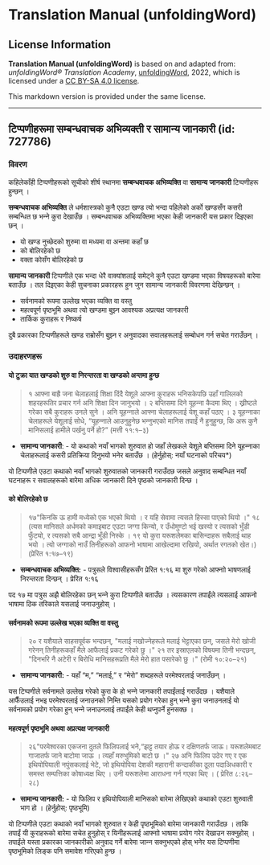 # Translation Manual (unfoldingWord)

## License Information

**Translation Manual (unfoldingWord)** is based on and adapted from: _unfoldingWord® Translation Academy_, [unfoldingWord](https://unfoldingword.org/utw), 2022, which is licensed under a [CC BY-SA 4.0 license](https://creativecommons.org/licenses/by-sa/4.0/legalcode.en).

This markdown version is provided under the same license.



--------------------------------

## टिप्पणीहरूमा सम्बन्धवाचक अभिव्यक्ती र सामान्य जानकारी (id: 727786)

### विवरण

कहिलेकाँही टिप्पणीहरूको सूचीको शीर्ष स्थानमा **सम्बन्धवाचक अभिव्यक्ति** वा **सामान्य जानकारी** टिप्पणीहरू हुन्छन् ।

**सम्बन्धवाचक अभिव्यक्ति** ले धर्मशास्त्रको कुनै एउटा खण्ड त्यो भन्दा पहिलेको अर्को खण्डसँग कसरी सम्बन्धित छ भन्‍ने कुरा देखाउँछ । सम्बन्धवाचक अभिव्यक्तिमा भएका केही जानकारी यस प्रकार दिइएका छन् ।

* यो खण्ड नुच्छेदको शुरुमा वा मध्यमा वा अन्तमा कहाँ छ
* को बोलिरहेको छ
* वक्ता कोसँग बोलिरहेको छ

**सामान्य जानकारी** टिप्पणीले एक भन्दा धेरै वाक्यांशलाई समेट्ने कुनै एउटा खण्डमा भएका विषयहरूको बारेमा बताउँछ । तल दिइएका केही सुचनाका प्रकारहरू हुन जुन सामान्य जानकारी विवरणमा देखिन्छन् ।

* सर्वनामको रूपमा उल्लेख भएका व्यक्ति वा वस्तु
* महत्वपूर्ण पृष्ठभूमि अथवा त्यो खण्डमा बुझ्‍न आवश्यक अप्रत्यक्ष जानकारी
* तार्किक कुराहरू र निष्कर्ष

दुबै प्रकारका टिप्पणीहरूले खण्ड राम्रोसँग बुझ्‍न र अनुवादका सवालहरूलाई सम्बोधन गर्न सचेत गराउँछन् ।

### उदाहरणहरू

#### यो टुक्रा यात खण्डको शुरु वा निरन्तरता वा खण्डको अन्तमा हुन्छ

> १ आफ्ना बाह्रै जना चेलाहलाई शिक्षा दिंदै येशूले आफ्ना कुराहरू भनिसकेपछि उहाँ गालिलको शहरहरूतिर प्रचार गर्न अनि शिक्षा दिन जानुभयो । २ बप्तिसमा दिने यूहन्‍ना कैदमा थिए । ख्रीष्टले गरेका सबै कुराहरू उनले सुने । अनि यूहन्‍नाले आफ्ना चेलाहरूलाई येशू कहाँ पठाए । ३ यूहन्‍नाका चेलाहरूले येशूलाई सोधे, “यूहन्‍नाले आउनुहुनेछ भन्‍नुभएको मानिस तपाईं नै हुनुहुन्छ, कि अरू कुनै मानिसलाई हामीले पर्खनु पर्ने हो?” (मत्ती ११:१–३)

* **सामान्य जानकारी**: \- यो कथाको नयाँ भागको शुरुवात हो जहाँ लेखकले येशूले बप्तिसमा दिने यूहन्‍नाका चेलाहरूलाई कसरी प्रतिक्रिया दिनुभयो भनेर बताउँछ । (हेर्नुहोस्: नयाँ घटनाको परिचय\*)

यो टिप्पणीले एउटा कथाको नयाँ भागको शुरुवातको जानकारी गराउँदछ जसले अनुवाद सम्बन्धित नयाँ घटनाहरू र सवालहरूको बारेमा अधिक जानकारी दिने पृष्ठको जानकारी दिन्छ ।

#### को बोलिरहेको छ

> १७"किनकि ऊ हामी मध्येको एक भएको थियो । र यहि सेवामा त्यसले हिस्सा पाएको थियो ।" १८ (त्यस मानिसले अर्धमको कमाइबाट एउटा जग्गा किन्यो, र उँधोमुण्टो भई खस्यो र त्यसको भुँडी फुँट्यो, र त्यसको सबै आन्द्रा भुँडी निस्के । १९ यो कुरा यरूशलेमका बासिन्दाहरू सबैलाई थाह भयो । त्यो जग्गाको नाउँ तिनीहरूको आफनो भाषामा आखेल्दामा राखियो, अर्थात रगतको खेत।) (प्रेरित १:१७–१९)

* **सम्बन्धवाचक अभिव्यक्ति:** \- पत्रुसले विश्‍वासीहरूसँग प्रेरित १:१६ मा शुरु गरेको आफ्नाो भाषणलाई निरन्तरता दिन्छन् । प्रेरित १:१६

पद १७ मा पत्रुस अझै बोलिरहेका छन् भन्‍ने कुरा टिप्पणीले बताउँछ । त्यसकारण तपाईंले त्यसलाई आफनो भाषामा ठिक तरिकाले यसलाई जनाउनुहोस् ।

#### सर्वनामको रूपमा उल्लेख भएका व्यक्ति वा वस्तु

> २० र यशैयाले साहसपूर्वक भन्दछन्, "मलाई नखोज्‍‍नेहरूले मलाई भेट्टाएका छन्, जसले मेरो खोजी गरेनन् तिनीहरूकहाँ मैले आफैलाई प्रकट गरेको छु ।" २१ तर इस्राएलको विषयमा तिनी भन्दछन्, "दिनभरि नै अटेरी र बिरोधि मानिसहरूप्रति मैले मेरो हात पसारेको छु ।" (रोमी १०:२०–२१)

* **सामान्य जानकारी:** \- यहाँ “म,” “मलाई,” र “मेरो” शब्दहरूले परमेश्‍वरलाई जनाउँछन् ।

यस टिप्पणीले सर्वनामले उल्लेख गरेको कुरा के हो भन्‍ने जानकारी तपाईंलाई गराउँदछ । यशैयाले आफैँउलाई नभइ परमेश्‍वरलाई जनाउनको निम्ति यसको प्रयोग गरेका हुन् भन्‍ने कुरा जनाउनलाई यो सर्वनामको प्रयोग गरेका हुन् भन्‍ने जनाउनलाई तपाईंले केही थप्‍नुपर्ने हुनसक्छ ।

#### महत्वपूर्ण पृष्ठभूमि अथवा अप्रत्यक्ष जानकारी

> २६"परमेश्‍वरका एकजना दुतले फिलिपलाई भने,“झट्ट तयार होऊ र दक्षिणतर्फ जाऊ। यरूशलेमबाट गाजातर्फ जाने बाटोमा जाऊ । त्यहाँ मरुभुमिको बाटो छ ।" २७ अनि फिलिप उठेर गए र एक इथियोपियाली नपुंसकलाई भेटे, जो इथियोपिया देशकी महारानी कन्दाकीका ठूला पदाअिधकारी र समस्त सम्पत्तिका कोषाध्यक्ष थिए । उनी यरूशलेमा आराधना गर्न गएका थिए । ( प्रेरित ८:२६–२८)

* **सामान्य जानकारी:** \- यो फिलिप र इथियोपियाली मानिसको बारेमा लेखिएको कथाको एउटा शुरुवाती भाग हो । (हेर्नुहोस्: पृष्ठभूमि)

यो टिप्पणीले एउटा कथाको नयाँ भागको शुरुवात र केही पृष्ठभूमिको बारेमा जानकारी गराउँदछ । ताकि तपाईं यी कुराहरूको बारेमा सचेत हुनुहोस् र यिनीहरूलाई आफ्नाो भाषामा प्रयोग गरेर देखाउन सक्‍नुहोस् । तपाईंले यस्ता प्रकारका जानकारीको अनुवाद गर्ने बारेमा जान्‍न सक्नुभएको होस् भनेर यस टिप्पणीमा पृष्ठभूमिको लिङ्‍क पनि समावेश गरिएको हुन्छ ।


